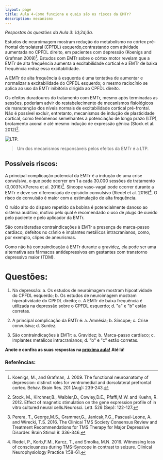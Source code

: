 ```yaml
---
layout: page
title: Aula 4-Como funciona e quais são os riscos da EMTr?
description: mecanismo
---
```


*Respostas às questões da Aula 3: 1d;2d;3a.*



Estudos de neuroimagem mostram redução do metabolismo no córtex pré-frontal dorsolateral (CPFDL) esquerdo,contrastando com atividade aumentada no CPFDL direito, em pacientes com depressão (Koenigs and Grafman 2009)[^1]. Estudos com EMTr sobre o córtex motor revelam que a EMTr de alta frequência aumenta a excitabilidade cortical e a EMTr de baixa frequência reduz essa excitabilidade.

A EMTr de alta frequência à esquerda é uma tentativa de aumentar e normalizar a excitabilidade do CPFDL esquerdo; o mesmo raciocínio se aplica ao uso da EMTr inibitória  dirigida ao CPFDL direito.

Os efeitos duradouros do tratamento com EMTr, mesmo após terminadas as sessões, poderiam advir do restabelecimento de mecanismos fisiológicos de manutenção dos níveis normais de excitabilidade cortical pré-frontal. Não é possível excluir, entretanto, mecanismos de indução de plasticidade cortical, como fenômenos semelhantes à potenciação de longo prazo (LTP), brotamento axonal e até mesmo indução de expressão gênica (Stock et al. 2012)[^2].

![LTP.](http://familiabrasil.org/imagens/ltp.jpg)
>Um dos mecanismos responsáveis pelos efeitos da EMTr é a LTP.

## Possíveis riscos:

A principal complicação potencial da EMTr é a indução de uma crise convulsiva, o que pode ocorrer em 1 a cada 30.000 sessões de tratamento (0,003%)(Perera et al. 2016)[^3].
Síncope vaso-vagal pode ocorrer durante a EMTr e deve ser diferenciada de episódio convulsivo (Riedel et al. 2016)[^4]. O risco de convulsão é maior com a estimulação de alta frequência.

O ruído alto do disparo repetido da bobina é potencialmente danoso ao sistema auditivo, motivo pelo qual é recomendado o uso de *plugs* de ouvido pelo paciente e pelo aplicador da EMTr.

São consideradas contraindicações à EMTr a presença de marca-passo cardíaco, defeitos no crânio e implantes metálicos intracranianos, como, por exemplo, clipes de aneurismas.

Como não há contraindicação à EMTr durante a gravidez, ela pode ser uma alternativa aos fármacos antidepressivos em gestantes com transtorno depressivo maior (TDM).


# Questões:

1. Na depressão:
a. Os estudos de neuroimagem mostram hipoatividade do CPFDL esquerdo;
b. Os estudos de neuroimagem mostram hiperatividade do CPFDL direito;
c. A EMTr de baixa frequência é utilizada na depressão sobre o CPFDL esquerdo;
d. "a" e "b" estão corretas.

2. A principal complicação da EMTr é:
a. Amnésia;
b. Síncope;
c. Crise convulsiva;
d. Surdez.

3. São contraindicações à EMTr:
a. Gravidez;
b. Marca-passo cardíaco;
c. Implantes metálicos intracranianos;
d. "b" e "c" estão corretas.

**Anote e confira as suas respostas na [próxima aula!](futuro.html)**
**Até lá!**


### Referências:


[^1]:Koenigs, M., and Grafman, J. 2009. The functional neuroanatomy of depression: distinct roles for ventromedial and dorsolateral prefrontal cortex. Behav. Brain Res. 201 (Aug): 239-243.

[^2]:Stock, M., Kirchner,B.,  Waibler,D., Cowley,D.E., Pfaffl,M.W. and Kuehn, R. 2012. Effect of magnetic stimulation on the gene expression profile of in vitro cultured neural cells.Neurosci. Lett. 526 (Sep): 122-127.

[^3]:Perera, T., George,M.S., Grammer,G., Janicak,P.G., Pascual-Leone, A. and Wirecki, T.S. 2016. The Clinical TMS Society Consensus Review and Treatment Recommendations for TMS Therapy for Major Depressive Disorder. Brain Stimul 9: 336-346.

[^4]:Riedel, P.,  Korb,F.M., Karcz, T., and Smolka, M.N. 2016. Witnessing loss of consciousness during TMS-Syncope in contrast to seizure. Clinical Neurophysiology Practice 1:58-61.
